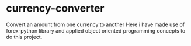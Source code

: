 # currency-converter
Convert an amount from one currency to another 
Here i have made use of forex-python library and applied object oriented programming concepts to do this project.
